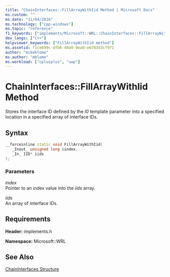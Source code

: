 ```yaml
---
title: "ChainInterfaces::FillArrayWithIid Method | Microsoft Docs"
ms.custom: ""
ms.date: "11/04/2016"
ms.technology: ["cpp-windows"]
ms.topic: "reference"
f1_keywords: ["implements/Microsoft::WRL::ChainInterfaces::FillArrayWithIid"]
dev_langs: ["C++"]
helpviewer_keywords: ["FillArrayWithIid method"]
ms.assetid: f1ce699c-dfb6-40a9-9ea0-e6703d3cf971
author: "mikeblome"
ms.author: "mblome"
ms.workload: ["cplusplus", "uwp"]
---
```

# ChainInterfaces::FillArrayWithIid Method

Stores the interface ID defined by the *I0* template parameter into a specified location in a specified array of interface IDs.

## Syntax

```cpp
__forceinline static void FillArrayWithIid(
   _Inout_ unsigned long &index,
   _In_ IID* iids
);
```

### Parameters

*index*  
Pointer to an index value into the *iids* array.

*iids*  
An array of interface IDs.

## Requirements

**Header:** implements.h

**Namespace:** Microsoft::WRL

## See Also

[ChainInterfaces Structure](../windows/chaininterfaces-structure.md)